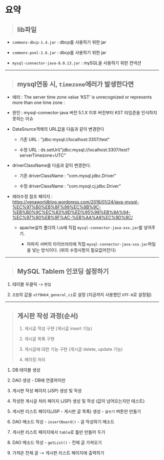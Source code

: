 # 요약

>	## lib파일

*	``commons-dbcp-1.4.jar`` : dbcp를 사용하기 위한 jar

*	``commons-pool-1.6.jar`` : dbcp를 사용하기 위한 jar

*	``mysql-connector-java-8.0.13.jar`` : mySQL을 사용하기 위한 컨넥션

---

>	## mysql연동 시, ``timezone``에러가 발생한다면  

*	에러 : The server time zone value ‘KST’ is unrecognized or represents more than one time zone : 

*	원인 : mysql-connector-java 버전 5.1.X 이후 버전부터 KST 타임존을 인식하지 못하는 이슈

*	DataSource객체의 URL값을 다음과 같이 변경한다 

	* 기존 URL : "jdbc:mysql://localhost:3307/test"
	
	* 수정 URL : ds.setUrl("jdbc:mysql://localhost:3307/test?serverTimezone=UTC"
	
*	driverClassName을 다음과 같이 변경한다.

	* 기존 driverClassName : "com.mysql.jdbc.Driver"
	
	* 수정 driverClassName : "com.mysql.cj.jdbc.Driver"

*	에러수정 참조 페이지 : https://yenaworldblog.wordpress.com/2018/01/24/java-mysql-%EC%97%B0%EB%8F%99%EC%8B%9C-%EB%B0%9C%EC%83%9D%ED%95%98%EB%8A%94-%EC%97%90%EB%9F%AC-%EB%AA%A8%EC%9D%8C/

	* apache설치 폴더의 ``lib``에 직접 ``mysql-connector-java-xxx.jar``를 넣어주기.
	
		* 아파치 서버의 라이브러리에 직접 ``mysql-connector-java-xxx.jar``파일을 넣는 방식이다. (위의 수정사항이 필요없어진다)
		
---

>	## MySQL Tablem 인코딩 설정하기

1.	테이블 우클릭 -> ``편집``

1.	``조합``의 값을 ``utf8mb4_general_ci``로 설정 (지금까지 사용했던 ``UTF-8``로 설정됨)

---

>	## 게시판 작성 과정(순서)
>
>	1. 게시글 작성 구현 (게시글 insert 기능)
>
>	1. 게시글 목록 구현
>
>	1. 게시글에 대한 기능 구현 (게시글 delete, update 기능)
>
>	1. 페이징 처리

1.	DB 테이블 생성

1.	DAO 생성 - DB에 연결까지만

1.	게시판 작성 페이지 (JSP) 생성 및 작성

1.	작성한 게시글 처리 페이지 (JSP) 생성 및 작성 (값이 넘어오는지만 테스트)

1.	게시판 리스트 페이지(JSP - 게시판 글 목록) 생성 - ``글쓰기`` 버튼만 만들기

1.	DAO 메소드 작성 - ``insertBoard()`` - 글 작성하기 메소드

1.	게시판 리스트 페이지에서 ``table``로 틀만 만들어 두기

1.	DAO 메소드 작성 - ``getList()`` - 전체 글 가져오기

1.	가져온 전체 글 -> 게시판 리스트 페이지에 출력하기